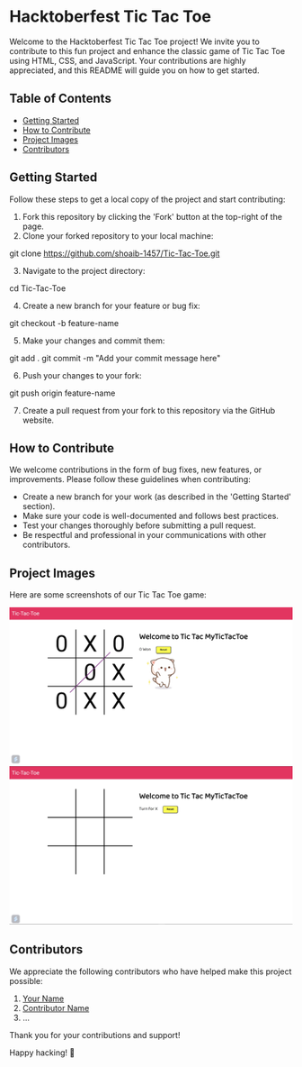 # Hacktoberfest Tic Tac Toe

Welcome to the Hacktoberfest Tic Tac Toe project! We invite you to contribute to this fun project and enhance the classic game of Tic Tac Toe using HTML, CSS, and JavaScript. Your contributions are highly appreciated, and this README will guide you on how to get started.

## Table of Contents
- [Getting Started](#getting-started)
- [How to Contribute](#how-to-contribute)
- [Project Images](#project-images)
- [Contributors](#contributors)

## Getting Started

Follow these steps to get a local copy of the project and start contributing:

1. Fork this repository by clicking the 'Fork' button at the top-right of the page.
2. Clone your forked repository to your local machine:

git clone https://github.com/shoaib-1457/Tic-Tac-Toe.git

3. Navigate to the project directory:

cd Tic-Tac-Toe

4. Create a new branch for your feature or bug fix:

git checkout -b feature-name

5. Make your changes and commit them:

git add .
git commit -m "Add your commit message here"

6. Push your changes to your fork:

git push origin feature-name

7. Create a pull request from your fork to this repository via the GitHub website.

## How to Contribute

We welcome contributions in the form of bug fixes, new features, or improvements. Please follow these guidelines when contributing:

- Create a new branch for your work (as described in the 'Getting Started' section).
- Make sure your code is well-documented and follows best practices.
- Test your changes thoroughly before submitting a pull request.
- Be respectful and professional in your communications with other contributors.

## Project Images

Here are some screenshots of our Tic Tac Toe game:

![Tic Tac Toe Screenshot 1](/assets/media/pic1.jpg)
![Tic Tac Toe Screenshot 2](/assets/media/pic2.jpg)

## Contributors

We appreciate the following contributors who have helped make this project possible:

1. [Your Name](https://github.com/shoaib-1457)
2. [Contributor Name](https://github.com/neutx)
3. ...

Thank you for your contributions and support!

Happy hacking! 🚀
